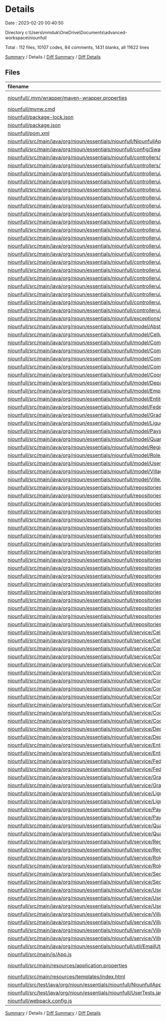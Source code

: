 # Details

Date : 2023-02-20 00:40:50

Directory c:\\Users\\mmduk\\OneDrive\\Documents\\advanced-workspace\\niounfull

Total : 112 files,  10107 codes, 84 comments, 1431 blanks, all 11622 lines

[Summary](results.md) / Details / [Diff Summary](diff.md) / [Diff Details](diff-details.md)

## Files
| filename | language | code | comment | blank | total |
| :--- | :--- | ---: | ---: | ---: | ---: |
| [niounfull/.mvn/wrapper/maven-wrapper.properties](/niounfull/.mvn/wrapper/maven-wrapper.properties) | Java Properties | 2 | 0 | 1 | 3 |
| [niounfull/mvnw.cmd](/niounfull/mvnw.cmd) | Batch | 102 | 51 | 36 | 189 |
| [niounfull/package-lock.json](/niounfull/package-lock.json) | JSON | 6,160 | 0 | 1 | 6,161 |
| [niounfull/package.json](/niounfull/package.json) | JSON | 26 | 0 | 1 | 27 |
| [niounfull/pom.xml](/niounfull/pom.xml) | XML | 110 | 4 | 16 | 130 |
| [niounfull/src/main/java/org/nioun/essentials/niounfull/NiounfullApplication.java](/niounfull/src/main/java/org/nioun/essentials/niounfull/NiounfullApplication.java) | Java | 9 | 0 | 5 | 14 |
| [niounfull/src/main/java/org/nioun/essentials/niounfull/config/SwaggerConfig.java](/niounfull/src/main/java/org/nioun/essentials/niounfull/config/SwaggerConfig.java) | Java | 20 | 0 | 6 | 26 |
| [niounfull/src/main/java/org/nioun/essentials/niounfull/controllers/UserController.java](/niounfull/src/main/java/org/nioun/essentials/niounfull/controllers/UserController.java) | Java | 62 | 0 | 21 | 83 |
| [niounfull/src/main/java/org/nioun/essentials/niounfull/controllers/WebMainController.java](/niounfull/src/main/java/org/nioun/essentials/niounfull/controllers/WebMainController.java) | Java | 10 | 0 | 4 | 14 |
| [niounfull/src/main/java/org/nioun/essentials/niounfull/controllerui/CelluleController.java](/niounfull/src/main/java/org/nioun/essentials/niounfull/controllerui/CelluleController.java) | Java | 65 | 0 | 21 | 86 |
| [niounfull/src/main/java/org/nioun/essentials/niounfull/controllerui/CommissionController.java](/niounfull/src/main/java/org/nioun/essentials/niounfull/controllerui/CommissionController.java) | Java | 65 | 0 | 20 | 85 |
| [niounfull/src/main/java/org/nioun/essentials/niounfull/controllerui/CommuneArrondController.java](/niounfull/src/main/java/org/nioun/essentials/niounfull/controllerui/CommuneArrondController.java) | Java | 65 | 0 | 21 | 86 |
| [niounfull/src/main/java/org/nioun/essentials/niounfull/controllerui/CommuneController.java](/niounfull/src/main/java/org/nioun/essentials/niounfull/controllerui/CommuneController.java) | Java | 65 | 0 | 21 | 86 |
| [niounfull/src/main/java/org/nioun/essentials/niounfull/controllerui/CommunicationController.java](/niounfull/src/main/java/org/nioun/essentials/niounfull/controllerui/CommunicationController.java) | Java | 65 | 0 | 19 | 84 |
| [niounfull/src/main/java/org/nioun/essentials/niounfull/controllerui/CoordinationController.java](/niounfull/src/main/java/org/nioun/essentials/niounfull/controllerui/CoordinationController.java) | Java | 65 | 0 | 20 | 85 |
| [niounfull/src/main/java/org/nioun/essentials/niounfull/controllerui/DepartementController.java](/niounfull/src/main/java/org/nioun/essentials/niounfull/controllerui/DepartementController.java) | Java | 66 | 0 | 21 | 87 |
| [niounfull/src/main/java/org/nioun/essentials/niounfull/controllerui/EntiteController.java](/niounfull/src/main/java/org/nioun/essentials/niounfull/controllerui/EntiteController.java) | Java | 58 | 0 | 13 | 71 |
| [niounfull/src/main/java/org/nioun/essentials/niounfull/controllerui/FederationController.java](/niounfull/src/main/java/org/nioun/essentials/niounfull/controllerui/FederationController.java) | Java | 65 | 0 | 21 | 86 |
| [niounfull/src/main/java/org/nioun/essentials/niounfull/controllerui/GradeController.java](/niounfull/src/main/java/org/nioun/essentials/niounfull/controllerui/GradeController.java) | Java | 55 | 0 | 20 | 75 |
| [niounfull/src/main/java/org/nioun/essentials/niounfull/controllerui/LigueController.java](/niounfull/src/main/java/org/nioun/essentials/niounfull/controllerui/LigueController.java) | Java | 65 | 0 | 22 | 87 |
| [niounfull/src/main/java/org/nioun/essentials/niounfull/controllerui/PaysController.java](/niounfull/src/main/java/org/nioun/essentials/niounfull/controllerui/PaysController.java) | Java | 65 | 0 | 22 | 87 |
| [niounfull/src/main/java/org/nioun/essentials/niounfull/controllerui/QuartierController.java](/niounfull/src/main/java/org/nioun/essentials/niounfull/controllerui/QuartierController.java) | Java | 65 | 0 | 18 | 83 |
| [niounfull/src/main/java/org/nioun/essentials/niounfull/controllerui/RegionController.java](/niounfull/src/main/java/org/nioun/essentials/niounfull/controllerui/RegionController.java) | Java | 67 | 0 | 21 | 88 |
| [niounfull/src/main/java/org/nioun/essentials/niounfull/controllerui/RoleController.java](/niounfull/src/main/java/org/nioun/essentials/niounfull/controllerui/RoleController.java) | Java | 59 | 0 | 20 | 79 |
| [niounfull/src/main/java/org/nioun/essentials/niounfull/controllerui/UserController.java](/niounfull/src/main/java/org/nioun/essentials/niounfull/controllerui/UserController.java) | Java | 76 | 0 | 23 | 99 |
| [niounfull/src/main/java/org/nioun/essentials/niounfull/controllerui/VillageController.java](/niounfull/src/main/java/org/nioun/essentials/niounfull/controllerui/VillageController.java) | Java | 65 | 0 | 22 | 87 |
| [niounfull/src/main/java/org/nioun/essentials/niounfull/controllerui/VilleController.java](/niounfull/src/main/java/org/nioun/essentials/niounfull/controllerui/VilleController.java) | Java | 65 | 0 | 22 | 87 |
| [niounfull/src/main/java/org/nioun/essentials/niounfull/exceptions/ResourceNotFoundException.java](/niounfull/src/main/java/org/nioun/essentials/niounfull/exceptions/ResourceNotFoundException.java) | Java | 9 | 0 | 6 | 15 |
| [niounfull/src/main/java/org/nioun/essentials/niounfull/model/AbstractEntity.java](/niounfull/src/main/java/org/nioun/essentials/niounfull/model/AbstractEntity.java) | Java | 44 | 6 | 12 | 62 |
| [niounfull/src/main/java/org/nioun/essentials/niounfull/model/Cellule.java](/niounfull/src/main/java/org/nioun/essentials/niounfull/model/Cellule.java) | Java | 53 | 0 | 10 | 63 |
| [niounfull/src/main/java/org/nioun/essentials/niounfull/model/Commission.java](/niounfull/src/main/java/org/nioun/essentials/niounfull/model/Commission.java) | Java | 53 | 0 | 9 | 62 |
| [niounfull/src/main/java/org/nioun/essentials/niounfull/model/Commune.java](/niounfull/src/main/java/org/nioun/essentials/niounfull/model/Commune.java) | Java | 72 | 0 | 19 | 91 |
| [niounfull/src/main/java/org/nioun/essentials/niounfull/model/CommuneArrond.java](/niounfull/src/main/java/org/nioun/essentials/niounfull/model/CommuneArrond.java) | Java | 73 | 0 | 10 | 83 |
| [niounfull/src/main/java/org/nioun/essentials/niounfull/model/Communication.java](/niounfull/src/main/java/org/nioun/essentials/niounfull/model/Communication.java) | Java | 69 | 0 | 13 | 82 |
| [niounfull/src/main/java/org/nioun/essentials/niounfull/model/Coordination.java](/niounfull/src/main/java/org/nioun/essentials/niounfull/model/Coordination.java) | Java | 56 | 0 | 11 | 67 |
| [niounfull/src/main/java/org/nioun/essentials/niounfull/model/Departement.java](/niounfull/src/main/java/org/nioun/essentials/niounfull/model/Departement.java) | Java | 72 | 0 | 18 | 90 |
| [niounfull/src/main/java/org/nioun/essentials/niounfull/model/Employee.java](/niounfull/src/main/java/org/nioun/essentials/niounfull/model/Employee.java) | Java | 69 | 0 | 24 | 93 |
| [niounfull/src/main/java/org/nioun/essentials/niounfull/model/Entite.java](/niounfull/src/main/java/org/nioun/essentials/niounfull/model/Entite.java) | Java | 69 | 0 | 13 | 82 |
| [niounfull/src/main/java/org/nioun/essentials/niounfull/model/Federation.java](/niounfull/src/main/java/org/nioun/essentials/niounfull/model/Federation.java) | Java | 68 | 0 | 18 | 86 |
| [niounfull/src/main/java/org/nioun/essentials/niounfull/model/Grade.java](/niounfull/src/main/java/org/nioun/essentials/niounfull/model/Grade.java) | Java | 56 | 0 | 17 | 73 |
| [niounfull/src/main/java/org/nioun/essentials/niounfull/model/Ligue.java](/niounfull/src/main/java/org/nioun/essentials/niounfull/model/Ligue.java) | Java | 56 | 0 | 16 | 72 |
| [niounfull/src/main/java/org/nioun/essentials/niounfull/model/Pays.java](/niounfull/src/main/java/org/nioun/essentials/niounfull/model/Pays.java) | Java | 72 | 0 | 20 | 92 |
| [niounfull/src/main/java/org/nioun/essentials/niounfull/model/Quartier.java](/niounfull/src/main/java/org/nioun/essentials/niounfull/model/Quartier.java) | Java | 60 | 0 | 9 | 69 |
| [niounfull/src/main/java/org/nioun/essentials/niounfull/model/Region.java](/niounfull/src/main/java/org/nioun/essentials/niounfull/model/Region.java) | Java | 95 | 0 | 25 | 120 |
| [niounfull/src/main/java/org/nioun/essentials/niounfull/model/Role.java](/niounfull/src/main/java/org/nioun/essentials/niounfull/model/Role.java) | Java | 28 | 9 | 16 | 53 |
| [niounfull/src/main/java/org/nioun/essentials/niounfull/model/User.java](/niounfull/src/main/java/org/nioun/essentials/niounfull/model/User.java) | Java | 41 | 0 | 11 | 52 |
| [niounfull/src/main/java/org/nioun/essentials/niounfull/model/Village.java](/niounfull/src/main/java/org/nioun/essentials/niounfull/model/Village.java) | Java | 56 | 0 | 10 | 66 |
| [niounfull/src/main/java/org/nioun/essentials/niounfull/model/Ville.java](/niounfull/src/main/java/org/nioun/essentials/niounfull/model/Ville.java) | Java | 66 | 0 | 8 | 74 |
| [niounfull/src/main/java/org/nioun/essentials/niounfull/repositories/CelluleRepository.java](/niounfull/src/main/java/org/nioun/essentials/niounfull/repositories/CelluleRepository.java) | Java | 7 | 0 | 5 | 12 |
| [niounfull/src/main/java/org/nioun/essentials/niounfull/repositories/CommissionRepository.java](/niounfull/src/main/java/org/nioun/essentials/niounfull/repositories/CommissionRepository.java) | Java | 5 | 0 | 5 | 10 |
| [niounfull/src/main/java/org/nioun/essentials/niounfull/repositories/CommuneArrondRepository.java](/niounfull/src/main/java/org/nioun/essentials/niounfull/repositories/CommuneArrondRepository.java) | Java | 7 | 0 | 5 | 12 |
| [niounfull/src/main/java/org/nioun/essentials/niounfull/repositories/CommuneRepository.java](/niounfull/src/main/java/org/nioun/essentials/niounfull/repositories/CommuneRepository.java) | Java | 7 | 0 | 5 | 12 |
| [niounfull/src/main/java/org/nioun/essentials/niounfull/repositories/CommunicationRepository.java](/niounfull/src/main/java/org/nioun/essentials/niounfull/repositories/CommunicationRepository.java) | Java | 7 | 0 | 5 | 12 |
| [niounfull/src/main/java/org/nioun/essentials/niounfull/repositories/CoordinationRepository.java](/niounfull/src/main/java/org/nioun/essentials/niounfull/repositories/CoordinationRepository.java) | Java | 5 | 0 | 5 | 10 |
| [niounfull/src/main/java/org/nioun/essentials/niounfull/repositories/DepartementRepository.java](/niounfull/src/main/java/org/nioun/essentials/niounfull/repositories/DepartementRepository.java) | Java | 7 | 0 | 5 | 12 |
| [niounfull/src/main/java/org/nioun/essentials/niounfull/repositories/EntiteRepository.java](/niounfull/src/main/java/org/nioun/essentials/niounfull/repositories/EntiteRepository.java) | Java | 7 | 0 | 5 | 12 |
| [niounfull/src/main/java/org/nioun/essentials/niounfull/repositories/FederationRepository.java](/niounfull/src/main/java/org/nioun/essentials/niounfull/repositories/FederationRepository.java) | Java | 7 | 0 | 5 | 12 |
| [niounfull/src/main/java/org/nioun/essentials/niounfull/repositories/GradeRepository.java](/niounfull/src/main/java/org/nioun/essentials/niounfull/repositories/GradeRepository.java) | Java | 7 | 0 | 5 | 12 |
| [niounfull/src/main/java/org/nioun/essentials/niounfull/repositories/LigueRepository.java](/niounfull/src/main/java/org/nioun/essentials/niounfull/repositories/LigueRepository.java) | Java | 7 | 0 | 5 | 12 |
| [niounfull/src/main/java/org/nioun/essentials/niounfull/repositories/PaysRepository.java](/niounfull/src/main/java/org/nioun/essentials/niounfull/repositories/PaysRepository.java) | Java | 7 | 0 | 5 | 12 |
| [niounfull/src/main/java/org/nioun/essentials/niounfull/repositories/QuartierRepository.java](/niounfull/src/main/java/org/nioun/essentials/niounfull/repositories/QuartierRepository.java) | Java | 7 | 0 | 5 | 12 |
| [niounfull/src/main/java/org/nioun/essentials/niounfull/repositories/RegionRepository.java](/niounfull/src/main/java/org/nioun/essentials/niounfull/repositories/RegionRepository.java) | Java | 7 | 0 | 6 | 13 |
| [niounfull/src/main/java/org/nioun/essentials/niounfull/repositories/RoleRepository.java](/niounfull/src/main/java/org/nioun/essentials/niounfull/repositories/RoleRepository.java) | Java | 7 | 0 | 5 | 12 |
| [niounfull/src/main/java/org/nioun/essentials/niounfull/repositories/UserRepository.java](/niounfull/src/main/java/org/nioun/essentials/niounfull/repositories/UserRepository.java) | Java | 8 | 0 | 5 | 13 |
| [niounfull/src/main/java/org/nioun/essentials/niounfull/repositories/VillageRepository.java](/niounfull/src/main/java/org/nioun/essentials/niounfull/repositories/VillageRepository.java) | Java | 7 | 0 | 5 | 12 |
| [niounfull/src/main/java/org/nioun/essentials/niounfull/repositories/VilleRepository.java](/niounfull/src/main/java/org/nioun/essentials/niounfull/repositories/VilleRepository.java) | Java | 7 | 0 | 5 | 12 |
| [niounfull/src/main/java/org/nioun/essentials/niounfull/service/CelluleService.java](/niounfull/src/main/java/org/nioun/essentials/niounfull/service/CelluleService.java) | Java | 10 | 0 | 11 | 21 |
| [niounfull/src/main/java/org/nioun/essentials/niounfull/service/CelluleServiceImpl.java](/niounfull/src/main/java/org/nioun/essentials/niounfull/service/CelluleServiceImpl.java) | Java | 37 | 0 | 18 | 55 |
| [niounfull/src/main/java/org/nioun/essentials/niounfull/service/CommissionService.java](/niounfull/src/main/java/org/nioun/essentials/niounfull/service/CommissionService.java) | Java | 10 | 0 | 10 | 20 |
| [niounfull/src/main/java/org/nioun/essentials/niounfull/service/CommissionServiceImpl.java](/niounfull/src/main/java/org/nioun/essentials/niounfull/service/CommissionServiceImpl.java) | Java | 37 | 0 | 17 | 54 |
| [niounfull/src/main/java/org/nioun/essentials/niounfull/service/CommuneArrondService.java](/niounfull/src/main/java/org/nioun/essentials/niounfull/service/CommuneArrondService.java) | Java | 10 | 0 | 10 | 20 |
| [niounfull/src/main/java/org/nioun/essentials/niounfull/service/CommuneArrondServiceImpl.java](/niounfull/src/main/java/org/nioun/essentials/niounfull/service/CommuneArrondServiceImpl.java) | Java | 37 | 0 | 16 | 53 |
| [niounfull/src/main/java/org/nioun/essentials/niounfull/service/CommuneService.java](/niounfull/src/main/java/org/nioun/essentials/niounfull/service/CommuneService.java) | Java | 10 | 0 | 10 | 20 |
| [niounfull/src/main/java/org/nioun/essentials/niounfull/service/CommuneServiceImpl.java](/niounfull/src/main/java/org/nioun/essentials/niounfull/service/CommuneServiceImpl.java) | Java | 37 | 0 | 18 | 55 |
| [niounfull/src/main/java/org/nioun/essentials/niounfull/service/CommunicationService.java](/niounfull/src/main/java/org/nioun/essentials/niounfull/service/CommunicationService.java) | Java | 10 | 0 | 9 | 19 |
| [niounfull/src/main/java/org/nioun/essentials/niounfull/service/CommunicationServiceImpl.java](/niounfull/src/main/java/org/nioun/essentials/niounfull/service/CommunicationServiceImpl.java) | Java | 37 | 0 | 16 | 53 |
| [niounfull/src/main/java/org/nioun/essentials/niounfull/service/CoordinationService.java](/niounfull/src/main/java/org/nioun/essentials/niounfull/service/CoordinationService.java) | Java | 10 | 0 | 10 | 20 |
| [niounfull/src/main/java/org/nioun/essentials/niounfull/service/CoordinationServiceImpl.java](/niounfull/src/main/java/org/nioun/essentials/niounfull/service/CoordinationServiceImpl.java) | Java | 37 | 0 | 18 | 55 |
| [niounfull/src/main/java/org/nioun/essentials/niounfull/service/DepartementService.java](/niounfull/src/main/java/org/nioun/essentials/niounfull/service/DepartementService.java) | Java | 10 | 0 | 10 | 20 |
| [niounfull/src/main/java/org/nioun/essentials/niounfull/service/DepartementServiceImpl.java](/niounfull/src/main/java/org/nioun/essentials/niounfull/service/DepartementServiceImpl.java) | Java | 37 | 0 | 18 | 55 |
| [niounfull/src/main/java/org/nioun/essentials/niounfull/service/EntiteService.java](/niounfull/src/main/java/org/nioun/essentials/niounfull/service/EntiteService.java) | Java | 10 | 0 | 9 | 19 |
| [niounfull/src/main/java/org/nioun/essentials/niounfull/service/EntiteServiceImpl.java](/niounfull/src/main/java/org/nioun/essentials/niounfull/service/EntiteServiceImpl.java) | Java | 37 | 0 | 18 | 55 |
| [niounfull/src/main/java/org/nioun/essentials/niounfull/service/FederationService.java](/niounfull/src/main/java/org/nioun/essentials/niounfull/service/FederationService.java) | Java | 10 | 0 | 9 | 19 |
| [niounfull/src/main/java/org/nioun/essentials/niounfull/service/FederationServiceImpl.java](/niounfull/src/main/java/org/nioun/essentials/niounfull/service/FederationServiceImpl.java) | Java | 37 | 0 | 19 | 56 |
| [niounfull/src/main/java/org/nioun/essentials/niounfull/service/GradeService.java](/niounfull/src/main/java/org/nioun/essentials/niounfull/service/GradeService.java) | Java | 10 | 0 | 10 | 20 |
| [niounfull/src/main/java/org/nioun/essentials/niounfull/service/GradeServiceImpl.java](/niounfull/src/main/java/org/nioun/essentials/niounfull/service/GradeServiceImpl.java) | Java | 37 | 0 | 19 | 56 |
| [niounfull/src/main/java/org/nioun/essentials/niounfull/service/LigueService.java](/niounfull/src/main/java/org/nioun/essentials/niounfull/service/LigueService.java) | Java | 10 | 0 | 10 | 20 |
| [niounfull/src/main/java/org/nioun/essentials/niounfull/service/LigueServiceImpl.java](/niounfull/src/main/java/org/nioun/essentials/niounfull/service/LigueServiceImpl.java) | Java | 37 | 0 | 19 | 56 |
| [niounfull/src/main/java/org/nioun/essentials/niounfull/service/PaysService.java](/niounfull/src/main/java/org/nioun/essentials/niounfull/service/PaysService.java) | Java | 10 | 0 | 10 | 20 |
| [niounfull/src/main/java/org/nioun/essentials/niounfull/service/PaysServiceImpl.java](/niounfull/src/main/java/org/nioun/essentials/niounfull/service/PaysServiceImpl.java) | Java | 37 | 0 | 20 | 57 |
| [niounfull/src/main/java/org/nioun/essentials/niounfull/service/QuartierService.java](/niounfull/src/main/java/org/nioun/essentials/niounfull/service/QuartierService.java) | Java | 10 | 0 | 9 | 19 |
| [niounfull/src/main/java/org/nioun/essentials/niounfull/service/QuartierServiceImpl.java](/niounfull/src/main/java/org/nioun/essentials/niounfull/service/QuartierServiceImpl.java) | Java | 37 | 0 | 19 | 56 |
| [niounfull/src/main/java/org/nioun/essentials/niounfull/service/RegionService.java](/niounfull/src/main/java/org/nioun/essentials/niounfull/service/RegionService.java) | Java | 10 | 0 | 11 | 21 |
| [niounfull/src/main/java/org/nioun/essentials/niounfull/service/RegionServiceImpl.java](/niounfull/src/main/java/org/nioun/essentials/niounfull/service/RegionServiceImpl.java) | Java | 37 | 0 | 19 | 56 |
| [niounfull/src/main/java/org/nioun/essentials/niounfull/service/RoleService.java](/niounfull/src/main/java/org/nioun/essentials/niounfull/service/RoleService.java) | Java | 10 | 0 | 10 | 20 |
| [niounfull/src/main/java/org/nioun/essentials/niounfull/service/RoleServiceImpl.java](/niounfull/src/main/java/org/nioun/essentials/niounfull/service/RoleServiceImpl.java) | Java | 37 | 0 | 18 | 55 |
| [niounfull/src/main/java/org/nioun/essentials/niounfull/service/SecurityService.java](/niounfull/src/main/java/org/nioun/essentials/niounfull/service/SecurityService.java) | Java | 4 | 0 | 4 | 8 |
| [niounfull/src/main/java/org/nioun/essentials/niounfull/service/SecurityServiceImpl.java](/niounfull/src/main/java/org/nioun/essentials/niounfull/service/SecurityServiceImpl.java) | Java | 27 | 0 | 10 | 37 |
| [niounfull/src/main/java/org/nioun/essentials/niounfull/service/UserDetailsServiceImpl.java](/niounfull/src/main/java/org/nioun/essentials/niounfull/service/UserDetailsServiceImpl.java) | Java | 22 | 0 | 11 | 33 |
| [niounfull/src/main/java/org/nioun/essentials/niounfull/service/UserService.java](/niounfull/src/main/java/org/nioun/essentials/niounfull/service/UserService.java) | Java | 10 | 0 | 9 | 19 |
| [niounfull/src/main/java/org/nioun/essentials/niounfull/service/UserServiceImpl.java](/niounfull/src/main/java/org/nioun/essentials/niounfull/service/UserServiceImpl.java) | Java | 37 | 0 | 20 | 57 |
| [niounfull/src/main/java/org/nioun/essentials/niounfull/service/VillageService.java](/niounfull/src/main/java/org/nioun/essentials/niounfull/service/VillageService.java) | Java | 10 | 0 | 10 | 20 |
| [niounfull/src/main/java/org/nioun/essentials/niounfull/service/VillageServiceImpl.java](/niounfull/src/main/java/org/nioun/essentials/niounfull/service/VillageServiceImpl.java) | Java | 37 | 0 | 18 | 55 |
| [niounfull/src/main/java/org/nioun/essentials/niounfull/service/VilleService.java](/niounfull/src/main/java/org/nioun/essentials/niounfull/service/VilleService.java) | Java | 10 | 0 | 9 | 19 |
| [niounfull/src/main/java/org/nioun/essentials/niounfull/service/VilleServiceImpl.java](/niounfull/src/main/java/org/nioun/essentials/niounfull/service/VilleServiceImpl.java) | Java | 37 | 0 | 17 | 54 |
| [niounfull/src/main/java/org/nioun/essentials/niounfull/util/EmailUtil.java](/niounfull/src/main/java/org/nioun/essentials/niounfull/util/EmailUtil.java) | Java | 27 | 0 | 11 | 38 |
| [niounfull/src/main/js/App.js](/niounfull/src/main/js/App.js) | JavaScript | 13 | 0 | 2 | 15 |
| [niounfull/src/main/resources/application.properties](/niounfull/src/main/resources/application.properties) | Java Properties | 13 | 4 | 2 | 19 |
| [niounfull/src/main/resources/templates/index.html](/niounfull/src/main/resources/templates/index.html) | HTML | 10 | 0 | 3 | 13 |
| [niounfull/src/test/java/org/nioun/essentials/niounfull/NiounfullApplicationTests.java](/niounfull/src/test/java/org/nioun/essentials/niounfull/NiounfullApplicationTests.java) | Java | 6 | 7 | 4 | 17 |
| [niounfull/src/test/java/org/nioun/essentials/niounfull/UserTests.java](/niounfull/src/test/java/org/nioun/essentials/niounfull/UserTests.java) | Java | 76 | 3 | 32 | 111 |
| [niounfull/webpack.config.js](/niounfull/webpack.config.js) | JavaScript | 41 | 0 | 5 | 46 |

[Summary](results.md) / Details / [Diff Summary](diff.md) / [Diff Details](diff-details.md)